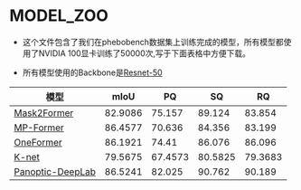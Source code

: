 # MODEL_ZOO

* 这个文件包含了我们在phebobench数据集上训练完成的模型，所有模型都使用了NVIDIA 100显卡训练了50000次,写于下面表格中方便下载。

* 所有模型使用的Backbone是[Resnet-50](https://dl.fbaipublicfiles.com/detectron2/ImageNetPretrained/MSRA/R-50.pkl)

| 模型                | mIoU    | PQ      | SQ      | RQ      |
|---------------------|---------|---------|---------|---------|
| [Mask2Former](https://pan.baidu.com/s/1ulhyH3n35MTfRh70dq9y9Q)         | 82.9086 | 75.157  | 89.124  | 83.854  |
| [MP-Former](https://pan.baidu.com/s/13P_DofZFBzir851u3tXefA)           | 86.4577 | 70.636  | 84.356  | 83.199  |
| [OneFormer](https://pan.baidu.com/s/1D4lsKFpuGl6B5TGyBYlkCA?pwd=wsac)           | 86.1921 | 74.41   | 86.076  | 86.096  |
| [K-net](https://pan.baidu.com/s/18-P3JCXrKGZi8-0JRY2lfw)               | 79.5675 | 67.4573 | 80.5825 | 79.3683 |
| [Panoptic-DeepLab](https://pan.baidu.com/s/1P6sOEf9fws3Nr467RxfzmA)    | 86.5241 | 82.025  | 90.762  | 90.189  |
